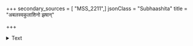 +++
secondary_sources = [ "MSS_2211",]
jsonClass = "Subhaashita"
title = "अबलस्वकुलाशिनो झषान्"

+++

<details><summary>Text</summary>

अबलस्वकुलाशिनो झषान् निजनीडद्रुमपीडिनः खगान्।  
अनवद्यतृणार्दिनो मृगान् मृगयाघाय न भूभुजां घ्नताम्॥
</details>

